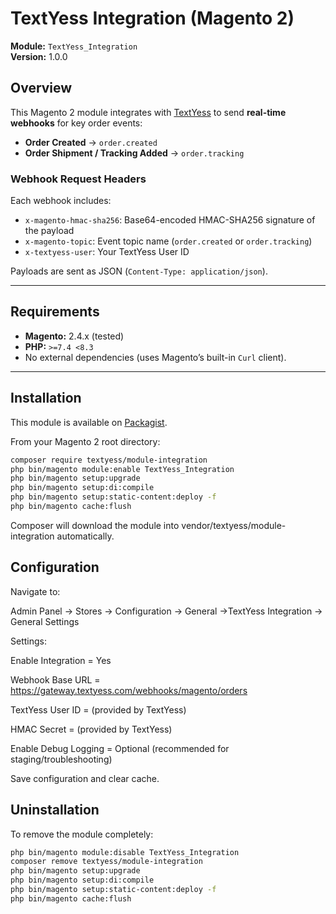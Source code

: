 # TextYess Integration (Magento 2)

**Module:** `TextYess_Integration`  
**Version:** 1.0.0  

## Overview
This Magento 2 module integrates with [TextYess](https://textyess.com) to send **real-time webhooks** for key order events:

- **Order Created** → `order.created`
- **Order Shipment / Tracking Added** → `order.tracking`

### Webhook Request Headers
Each webhook includes:
- `x-magento-hmac-sha256`: Base64-encoded HMAC-SHA256 signature of the payload  
- `x-magento-topic`: Event topic name (`order.created` or `order.tracking`)  
- `x-textyess-user`: Your TextYess User ID  

Payloads are sent as JSON (`Content-Type: application/json`).

---

## Requirements
- **Magento:** 2.4.x (tested)  
- **PHP:** `>=7.4 <8.3`  
- No external dependencies (uses Magento’s built-in `Curl` client).  

---

## Installation

This module is available on [Packagist](https://packagist.org/packages/textyess/module-integration).

From your Magento 2 root directory:

```bash
composer require textyess/module-integration
php bin/magento module:enable TextYess_Integration
php bin/magento setup:upgrade
php bin/magento setup:di:compile
php bin/magento setup:static-content:deploy -f
php bin/magento cache:flush

```

Composer will download the module into vendor/textyess/module-integration automatically.

## Configuration

Navigate to:

Admin Panel → Stores → Configuration → General →TextYess Integration → General Settings

Settings:

Enable Integration = Yes

Webhook Base URL = https://gateway.textyess.com/webhooks/magento/orders

TextYess User ID = (provided by TextYess)

HMAC Secret = (provided by TextYess)

Enable Debug Logging = Optional (recommended for staging/troubleshooting)

Save configuration and clear cache.

## Uninstallation

To remove the module completely:

```bash
php bin/magento module:disable TextYess_Integration
composer remove textyess/module-integration
php bin/magento setup:upgrade
php bin/magento setup:di:compile
php bin/magento setup:static-content:deploy -f
php bin/magento cache:flush
```